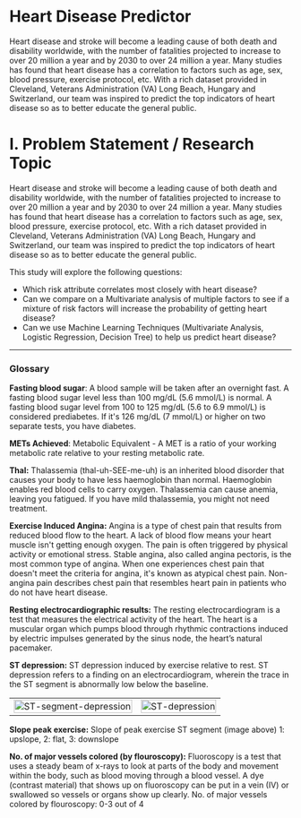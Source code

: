# Heart Disease Predictor

Heart disease and stroke will become a leading cause of both death and disability worldwide, with the number of fatalities projected to increase to over 20 million a year and by 2030 to over 24 million a year. Many studies has found that heart disease has a correlation to factors such as age, sex, blood pressure, exercise protocol, etc. With a rich dataset provided in Cleveland, Veterans Administration (VA) Long Beach, Hungary and Switzerland, our team was inspired to predict the top indicators of heart disease so as to better educate the general public.

# I. Problem Statement / Research Topic

Heart disease and stroke will become a leading cause of both death and disability worldwide, with the number of fatalities projected to increase to over 20 million a year and by 2030 to over 24 million a year. Many studies has found that heart disease has a correlation to factors such as age, sex, blood pressure, exercise protocol, etc. With a rich dataset provided in Cleveland, Veterans Administration (VA) Long Beach, Hungary and Switzerland, our team was inspired to predict the top indicators of heart disease so as to better educate the general public. 

This study will explore the following questions:

- Which risk attribute correlates most closely with heart disease?
- Can we compare on a Multivariate analysis of multiple factors to see if a mixture of risk factors will increase the probability of getting heart disease?
- Can we use Machine Learning Techniques (Multivariate Analysis, Logistic Regression, Decision Tree) to help us predict heart disease?


<hr class="solid">
<h3>Glossary</h3>

<b>Fasting blood sugar</b>: 
A blood sample will be taken after an overnight fast. A fasting blood sugar level less than 100 mg/dL (5.6 mmol/L) is normal. A fasting blood sugar level from 100 to 125 mg/dL (5.6 to 6.9 mmol/L) is considered prediabetes. If it's 126 mg/dL (7 mmol/L) or higher on two separate tests, you have diabetes.

<b>METs Achieved</b>:
Metabolic Equivalent - A MET is a ratio of your working metabolic rate relative to your resting metabolic rate.

<b>Thal:</b>
Thalassemia (thal-uh-SEE-me-uh) is an inherited blood disorder that causes your body to have less haemoglobin than normal. Haemoglobin enables red blood cells to carry oxygen. Thalassemia can cause anemia, leaving you fatigued. If you have mild thalassemia, you might not need treatment.

<b>Exercise Induced Angina:</b>
Angina is a type of chest pain that results from reduced blood flow to the heart. A lack of blood flow means your heart muscle isn't getting enough oxygen. The pain is often triggered by physical activity or emotional stress. Stable angina, also called angina pectoris, is the most common type of angina. When one experiences chest pain that doesn't meet the criteria for angina, it's known as atypical chest pain. Non-angina pain describes chest pain that resembles heart pain in patients who do not have heart disease.

<b>Resting electrocardiographic results:</b>
The resting electrocardiogram is a test that measures the electrical activity of the heart. The heart is a muscular organ which pumps blood through rhythmic contractions induced by electric impulses generated by the sinus node, the heart’s natural pacemaker. 

<b>ST depression:</b>
ST depression induced by exercise relative to rest. ST depression refers to a finding on an electrocardiogram, wherein the trace in the ST segment is abnormally low below the baseline.

<table>
    <tr>
    <td><img src="https://litfl.com/wp-content/uploads/2018/10/ST-segment-depression-upsloping-downsloping-horizontal.png" alt="ST-segment-depression" style="width:100%"></td><td><img src="https://th.bing.com/th/id/Rf8c775e7f28d1a43a07bb0320d94ea2b?rik=5sUcQU6RjLs5fA&riu=http%3a%2f%2fwww.cvphysiology.com%2fuploads%2fimages%2fCAD012+ECG+ST+depression.png&ehk=x7m5WB3JAr9TLSFEINAMoJzvq%2fYi7AytUFSfmxGUJAs%3d&risl=&pid=ImgRaw" alt="ST-depression" style="width:100%"></td>
    </tr>
</table>
    


<b>Slope peak exercise:</b>
Slope of peak exercise ST segment (image above)
1: upslope, 2: flat,    3: downslope

<b>No. of major vessels colored (by flouroscopy):</b>
Fluoroscopy is a test that uses a steady beam of x-rays to look at parts of the body and movement within the body, such as blood moving through a blood vessel. A dye (contrast material) that shows up on fluoroscopy can be put in a vein (IV) or swallowed so vessels or organs show up clearly.
No. of major vessels colored by flouroscopy: 0-3 out of 4
